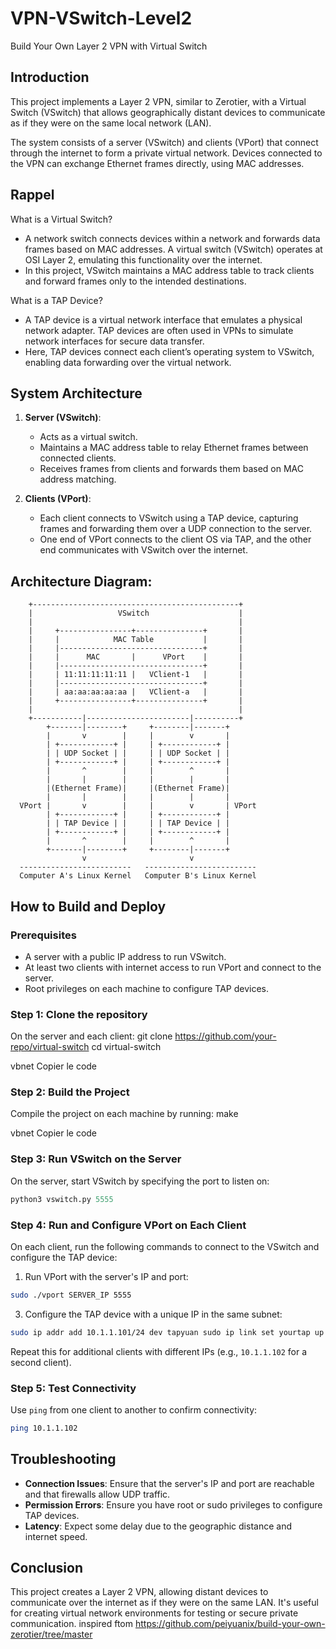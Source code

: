 # VPN-VSwitch-Level2

Build Your Own Layer 2 VPN with Virtual Switch

Introduction
------------
This project implements a Layer 2 VPN, similar to Zerotier, with a Virtual Switch (VSwitch) that allows geographically distant devices to communicate as if they were on the same local network (LAN).

The system consists of a server (VSwitch) and clients (VPort) that connect through the internet to form a private virtual network. Devices connected to the VPN can exchange Ethernet frames directly, using MAC addresses.

Rappel
--------------------
What is a Virtual Switch?
- A network switch connects devices within a network and forwards data frames based on MAC addresses. A virtual switch (VSwitch) operates at OSI Layer 2, emulating this functionality over the internet.
- In this project, VSwitch maintains a MAC address table to track clients and forward frames only to the intended destinations.

What is a TAP Device?
- A TAP device is a virtual network interface that emulates a physical network adapter. TAP devices are often used in VPNs to simulate network interfaces for secure data transfer.
- Here, TAP devices connect each client’s operating system to VSwitch, enabling data forwarding over the virtual network.

System Architecture
-------------------
1. **Server (VSwitch)**:
   - Acts as a virtual switch.
   - Maintains a MAC address table to relay Ethernet frames between connected clients.
   - Receives frames from clients and forwards them based on MAC address matching.
   
2. **Clients (VPort)**:
   - Each client connects to VSwitch using a TAP device, capturing frames and forwarding them over a UDP connection to the server.
   - One end of VPort connects to the client OS via TAP, and the other end communicates with VSwitch over the internet.

Architecture Diagram:
---------------------
```
    +----------------------------------------------+
    |                   VSwitch                    |
    |                                              |
    |     +----------------+---------------+       |
    |     |            MAC Table           |       |
    |     |--------------------------------+       |
    |     |      MAC       |      VPort    |       |
    |     |--------------------------------+       |
    |     | 11:11:11:11:11 |   VClient-1   |       |
    |     |--------------------------------+       |
    |     | aa:aa:aa:aa:aa |   VClient-a   |       |
    |     +----------------+---------------+       |
    |                                              |
    +-----------|-----------------------|----------+
        +-------|--------+     +--------|-------+
        |       v        |     |        v       |
        | +------------+ |     | +------------+ |
        | | UDP Socket | |     | | UDP Socket | |
        | +------------+ |     | +------------+ |
        |       ^        |     |        ^       |
        |       |        |     |        |       |
        |(Ethernet Frame)|     |(Ethernet Frame)|
        |       |        |     |        |       |
  VPort |       v        |     |        v       | VPort
        | +------------+ |     | +------------+ |
        | | TAP Device | |     | | TAP Device | |
        | +------------+ |     | +------------+ |
        |       ^        |     |        ^       |
        +-------|--------+     +--------|-------+
                v                       v
  -------------------------   -------------------------
  Computer A's Linux Kernel   Computer B's Linux Kernel
```

How to Build and Deploy
-----------------------
### Prerequisites
- A server with a public IP address to run VSwitch.
- At least two clients with internet access to run VPort and connect to the server.
- Root privileges on each machine to configure TAP devices.

### Step 1: Clone the repository
On the server and each client:
git clone https://github.com/your-repo/virtual-switch cd virtual-switch

vbnet
Copier le code

### Step 2: Build the Project
Compile the project on each machine by running:
make

vbnet
Copier le code

### Step 3: Run VSwitch on the Server
On the server, start VSwitch by specifying the port to listen on:
```python
python3 vswitch.py 5555
```

### Step 4: Run and Configure VPort on Each Client
On each client, run the following commands to connect to the VSwitch and configure the TAP device:

1. Run VPort with the server's IP and port:
```bash
sudo ./vport SERVER_IP 5555
```

3. Configure the TAP device with a unique IP in the same subnet:
```bash
sudo ip addr add 10.1.1.101/24 dev tapyuan sudo ip link set yourtap up
```

Repeat this for additional clients with different IPs (e.g., `10.1.1.102` for a second client).

### Step 5: Test Connectivity
Use `ping` from one client to another to confirm connectivity:
```bash
ping 10.1.1.102
```

Troubleshooting
-----------------------
- **Connection Issues**: Ensure that the server's IP and port are reachable and that firewalls allow UDP traffic.
- **Permission Errors**: Ensure you have root or sudo privileges to configure TAP devices.
- **Latency**: Expect some delay due to the geographic distance and internet speed.

Conclusion
----------
This project creates a Layer 2 VPN, allowing distant devices to communicate over the internet as if they were on the same LAN. It's useful for creating virtual network environments for testing or secure private communication.
inspired ftom https://github.com/peiyuanix/build-your-own-zerotier/tree/master
